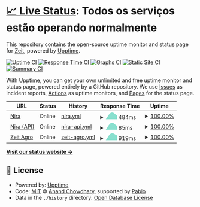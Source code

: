 # [📈 Live Status](https://zeit.com.br): <!--live status--> **Todos os serviços estão operando normalmente**

This repository contains the open-source uptime monitor and status page for [Zeit](https://zeit.com.br), powered by [Upptime](https://github.com/upptime/upptime).

[![Uptime CI](https://github.com/zeit-ia/status/workflows/Uptime%20CI/badge.svg)](https://github.com/zeit-ia/status/actions?query=workflow%3A%22Uptime+CI%22)
[![Response Time CI](https://github.com/zeit-ia/status/workflows/Response%20Time%20CI/badge.svg)](https://github.com/zeit-ia/status/actions?query=workflow%3A%22Response+Time+CI%22)
[![Graphs CI](https://github.com/zeit-ia/status/workflows/Graphs%20CI/badge.svg)](https://github.com/zeit-ia/status/actions?query=workflow%3A%22Graphs+CI%22)
[![Static Site CI](https://github.com/zeit-ia/status/workflows/Static%20Site%20CI/badge.svg)](https://github.com/zeit-ia/status/actions?query=workflow%3A%22Static+Site+CI%22)
[![Summary CI](https://github.com/zeit-ia/status/workflows/Summary%20CI/badge.svg)](https://github.com/zeit-ia/status/actions?query=workflow%3A%22Summary+CI%22)

With [Upptime](https://upptime.js.org), you can get your own unlimited and free uptime monitor and status page, powered entirely by a GitHub repository. We use [Issues](https://github.com/zeit-ia/status/issues) as incident reports, [Actions](https://github.com/zeit-ia/status/actions) as uptime monitors, and [Pages](https://zeit.com.br) for the status page.

<!--start: status pages-->
<!-- This summary is generated by Upptime (https://github.com/upptime/upptime) -->
<!-- Do not edit this manually, your changes will be overwritten -->
<!-- prettier-ignore -->
| URL | Status | History | Response Time | Uptime |
| --- | ------ | ------- | ------------- | ------ |
| <img alt="" src="https://icons.duckduckgo.com/ip3/nira.zeit.com.br.ico" height="13"> [Nira](https://nira.zeit.com.br) | Online | [nira.yml](https://github.com/zeit-ia/status/commits/HEAD/history/nira.yml) | <details><summary><img alt="Response time graph" src="./graphs/nira/response-time-week.png" height="20"> 484ms</summary><br><a href="https://zeit.com.br/history/nira"><img alt="Response time 484" src="https://img.shields.io/endpoint?url=https%3A%2F%2Fraw.githubusercontent.com%2Fzeit-ia%2Fstatus%2FHEAD%2Fapi%2Fnira%2Fresponse-time.json"></a><br><a href="https://zeit.com.br/history/nira"><img alt="24-hour response time 484" src="https://img.shields.io/endpoint?url=https%3A%2F%2Fraw.githubusercontent.com%2Fzeit-ia%2Fstatus%2FHEAD%2Fapi%2Fnira%2Fresponse-time-day.json"></a><br><a href="https://zeit.com.br/history/nira"><img alt="7-day response time 484" src="https://img.shields.io/endpoint?url=https%3A%2F%2Fraw.githubusercontent.com%2Fzeit-ia%2Fstatus%2FHEAD%2Fapi%2Fnira%2Fresponse-time-week.json"></a><br><a href="https://zeit.com.br/history/nira"><img alt="30-day response time 484" src="https://img.shields.io/endpoint?url=https%3A%2F%2Fraw.githubusercontent.com%2Fzeit-ia%2Fstatus%2FHEAD%2Fapi%2Fnira%2Fresponse-time-month.json"></a><br><a href="https://zeit.com.br/history/nira"><img alt="1-year response time 484" src="https://img.shields.io/endpoint?url=https%3A%2F%2Fraw.githubusercontent.com%2Fzeit-ia%2Fstatus%2FHEAD%2Fapi%2Fnira%2Fresponse-time-year.json"></a></details> | <details><summary><a href="https://zeit.com.br/history/nira">100.00%</a></summary><a href="https://zeit.com.br/history/nira"><img alt="All-time uptime 100.00%" src="https://img.shields.io/endpoint?url=https%3A%2F%2Fraw.githubusercontent.com%2Fzeit-ia%2Fstatus%2FHEAD%2Fapi%2Fnira%2Fuptime.json"></a><br><a href="https://zeit.com.br/history/nira"><img alt="24-hour uptime 100.00%" src="https://img.shields.io/endpoint?url=https%3A%2F%2Fraw.githubusercontent.com%2Fzeit-ia%2Fstatus%2FHEAD%2Fapi%2Fnira%2Fuptime-day.json"></a><br><a href="https://zeit.com.br/history/nira"><img alt="7-day uptime 100.00%" src="https://img.shields.io/endpoint?url=https%3A%2F%2Fraw.githubusercontent.com%2Fzeit-ia%2Fstatus%2FHEAD%2Fapi%2Fnira%2Fuptime-week.json"></a><br><a href="https://zeit.com.br/history/nira"><img alt="30-day uptime 100.00%" src="https://img.shields.io/endpoint?url=https%3A%2F%2Fraw.githubusercontent.com%2Fzeit-ia%2Fstatus%2FHEAD%2Fapi%2Fnira%2Fuptime-month.json"></a><br><a href="https://zeit.com.br/history/nira"><img alt="1-year uptime 100.00%" src="https://img.shields.io/endpoint?url=https%3A%2F%2Fraw.githubusercontent.com%2Fzeit-ia%2Fstatus%2FHEAD%2Fapi%2Fnira%2Fuptime-year.json"></a></details>
| <img alt="" src="https://icons.duckduckgo.com/ip3/nira.zeit.com.br.ico" height="13"> [Nira (API)](https://nira.zeit.com.br/api/actuator/health) | Online | [nira-api.yml](https://github.com/zeit-ia/status/commits/HEAD/history/nira-api.yml) | <details><summary><img alt="Response time graph" src="./graphs/nira-api/response-time-week.png" height="20"> 85ms</summary><br><a href="https://zeit.com.br/history/nira-api"><img alt="Response time 85" src="https://img.shields.io/endpoint?url=https%3A%2F%2Fraw.githubusercontent.com%2Fzeit-ia%2Fstatus%2FHEAD%2Fapi%2Fnira-api%2Fresponse-time.json"></a><br><a href="https://zeit.com.br/history/nira-api"><img alt="24-hour response time 85" src="https://img.shields.io/endpoint?url=https%3A%2F%2Fraw.githubusercontent.com%2Fzeit-ia%2Fstatus%2FHEAD%2Fapi%2Fnira-api%2Fresponse-time-day.json"></a><br><a href="https://zeit.com.br/history/nira-api"><img alt="7-day response time 85" src="https://img.shields.io/endpoint?url=https%3A%2F%2Fraw.githubusercontent.com%2Fzeit-ia%2Fstatus%2FHEAD%2Fapi%2Fnira-api%2Fresponse-time-week.json"></a><br><a href="https://zeit.com.br/history/nira-api"><img alt="30-day response time 85" src="https://img.shields.io/endpoint?url=https%3A%2F%2Fraw.githubusercontent.com%2Fzeit-ia%2Fstatus%2FHEAD%2Fapi%2Fnira-api%2Fresponse-time-month.json"></a><br><a href="https://zeit.com.br/history/nira-api"><img alt="1-year response time 85" src="https://img.shields.io/endpoint?url=https%3A%2F%2Fraw.githubusercontent.com%2Fzeit-ia%2Fstatus%2FHEAD%2Fapi%2Fnira-api%2Fresponse-time-year.json"></a></details> | <details><summary><a href="https://zeit.com.br/history/nira-api">100.00%</a></summary><a href="https://zeit.com.br/history/nira-api"><img alt="All-time uptime 100.00%" src="https://img.shields.io/endpoint?url=https%3A%2F%2Fraw.githubusercontent.com%2Fzeit-ia%2Fstatus%2FHEAD%2Fapi%2Fnira-api%2Fuptime.json"></a><br><a href="https://zeit.com.br/history/nira-api"><img alt="24-hour uptime 100.00%" src="https://img.shields.io/endpoint?url=https%3A%2F%2Fraw.githubusercontent.com%2Fzeit-ia%2Fstatus%2FHEAD%2Fapi%2Fnira-api%2Fuptime-day.json"></a><br><a href="https://zeit.com.br/history/nira-api"><img alt="7-day uptime 100.00%" src="https://img.shields.io/endpoint?url=https%3A%2F%2Fraw.githubusercontent.com%2Fzeit-ia%2Fstatus%2FHEAD%2Fapi%2Fnira-api%2Fuptime-week.json"></a><br><a href="https://zeit.com.br/history/nira-api"><img alt="30-day uptime 100.00%" src="https://img.shields.io/endpoint?url=https%3A%2F%2Fraw.githubusercontent.com%2Fzeit-ia%2Fstatus%2FHEAD%2Fapi%2Fnira-api%2Fuptime-month.json"></a><br><a href="https://zeit.com.br/history/nira-api"><img alt="1-year uptime 100.00%" src="https://img.shields.io/endpoint?url=https%3A%2F%2Fraw.githubusercontent.com%2Fzeit-ia%2Fstatus%2FHEAD%2Fapi%2Fnira-api%2Fuptime-year.json"></a></details>
| <img alt="" src="https://icons.duckduckgo.com/ip3/agro.zeit.com.br.ico" height="13"> [Zeit Agro](https://agro.zeit.com.br) | Online | [zeit-agro.yml](https://github.com/zeit-ia/status/commits/HEAD/history/zeit-agro.yml) | <details><summary><img alt="Response time graph" src="./graphs/zeit-agro/response-time-week.png" height="20"> 919ms</summary><br><a href="https://zeit.com.br/history/zeit-agro"><img alt="Response time 919" src="https://img.shields.io/endpoint?url=https%3A%2F%2Fraw.githubusercontent.com%2Fzeit-ia%2Fstatus%2FHEAD%2Fapi%2Fzeit-agro%2Fresponse-time.json"></a><br><a href="https://zeit.com.br/history/zeit-agro"><img alt="24-hour response time 919" src="https://img.shields.io/endpoint?url=https%3A%2F%2Fraw.githubusercontent.com%2Fzeit-ia%2Fstatus%2FHEAD%2Fapi%2Fzeit-agro%2Fresponse-time-day.json"></a><br><a href="https://zeit.com.br/history/zeit-agro"><img alt="7-day response time 919" src="https://img.shields.io/endpoint?url=https%3A%2F%2Fraw.githubusercontent.com%2Fzeit-ia%2Fstatus%2FHEAD%2Fapi%2Fzeit-agro%2Fresponse-time-week.json"></a><br><a href="https://zeit.com.br/history/zeit-agro"><img alt="30-day response time 919" src="https://img.shields.io/endpoint?url=https%3A%2F%2Fraw.githubusercontent.com%2Fzeit-ia%2Fstatus%2FHEAD%2Fapi%2Fzeit-agro%2Fresponse-time-month.json"></a><br><a href="https://zeit.com.br/history/zeit-agro"><img alt="1-year response time 919" src="https://img.shields.io/endpoint?url=https%3A%2F%2Fraw.githubusercontent.com%2Fzeit-ia%2Fstatus%2FHEAD%2Fapi%2Fzeit-agro%2Fresponse-time-year.json"></a></details> | <details><summary><a href="https://zeit.com.br/history/zeit-agro">100.00%</a></summary><a href="https://zeit.com.br/history/zeit-agro"><img alt="All-time uptime 100.00%" src="https://img.shields.io/endpoint?url=https%3A%2F%2Fraw.githubusercontent.com%2Fzeit-ia%2Fstatus%2FHEAD%2Fapi%2Fzeit-agro%2Fuptime.json"></a><br><a href="https://zeit.com.br/history/zeit-agro"><img alt="24-hour uptime 100.00%" src="https://img.shields.io/endpoint?url=https%3A%2F%2Fraw.githubusercontent.com%2Fzeit-ia%2Fstatus%2FHEAD%2Fapi%2Fzeit-agro%2Fuptime-day.json"></a><br><a href="https://zeit.com.br/history/zeit-agro"><img alt="7-day uptime 100.00%" src="https://img.shields.io/endpoint?url=https%3A%2F%2Fraw.githubusercontent.com%2Fzeit-ia%2Fstatus%2FHEAD%2Fapi%2Fzeit-agro%2Fuptime-week.json"></a><br><a href="https://zeit.com.br/history/zeit-agro"><img alt="30-day uptime 100.00%" src="https://img.shields.io/endpoint?url=https%3A%2F%2Fraw.githubusercontent.com%2Fzeit-ia%2Fstatus%2FHEAD%2Fapi%2Fzeit-agro%2Fuptime-month.json"></a><br><a href="https://zeit.com.br/history/zeit-agro"><img alt="1-year uptime 100.00%" src="https://img.shields.io/endpoint?url=https%3A%2F%2Fraw.githubusercontent.com%2Fzeit-ia%2Fstatus%2FHEAD%2Fapi%2Fzeit-agro%2Fuptime-year.json"></a></details>

<!--end: status pages-->

[**Visit our status website →**](https://zeit.com.br)

## 📄 License

- Powered by: [Upptime](https://github.com/upptime/upptime)
- Code: [MIT](./LICENSE) © [Anand Chowdhary](https://anandchowdhary.com), supported by [Pabio](https://pabio.com)
- Data in the `./history` directory: [Open Database License](https://opendatacommons.org/licenses/odbl/1-0/)
